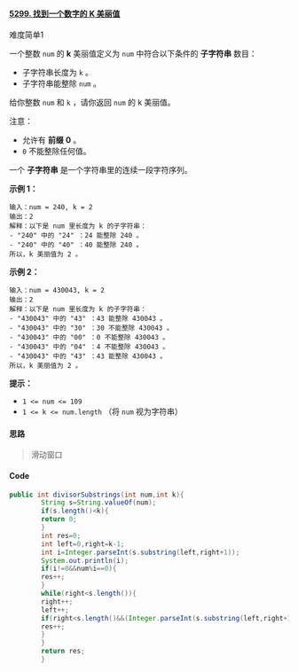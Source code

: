 #### [5299. 找到一个数字的 K 美丽值](https://leetcode.cn/problems/find-the-k-beauty-of-a-number/)

难度简单1

一个整数 `num` 的 **k** 美丽值定义为 `num` 中符合以下条件的 **子字符串** 数目：

- 子字符串长度为 `k` 。
- 子字符串能整除 `num` 。

给你整数 `num` 和 `k` ，请你返回 `num` 的 k 美丽值。

注意：

- 允许有 **前缀** **0** 。
- `0` 不能整除任何值。

一个 **子字符串** 是一个字符串里的连续一段字符序列。

**示例 1：**

```
输入：num = 240, k = 2
输出：2
解释：以下是 num 里长度为 k 的子字符串：
- "240" 中的 "24" ：24 能整除 240 。
- "240" 中的 "40" ：40 能整除 240 。
所以，k 美丽值为 2 。
```

**示例 2：**

```
输入：num = 430043, k = 2
输出：2
解释：以下是 num 里长度为 k 的子字符串：
- "430043" 中的 "43" ：43 能整除 430043 。
- "430043" 中的 "30" ：30 不能整除 430043 。
- "430043" 中的 "00" ：0 不能整除 430043 。
- "430043" 中的 "04" ：4 不能整除 430043 。
- "430043" 中的 "43" ：43 能整除 430043 。
所以，k 美丽值为 2 。
```

**提示：**

- `1 <= num <= 109`
- `1 <= k <= num.length` （将 `num` 视为字符串）

#### 思路

> 滑动窗口

#### Code

```java
public int divisorSubstrings(int num,int k){
        String s=String.valueOf(num);
        if(s.length()<k){
        return 0;
        }
        int res=0;
        int left=0,right=k-1;
        int i=Integer.parseInt(s.substring(left,right+1));
        System.out.println(i);
        if(i!=0&&num%i==0){
        res++;
        }
        while(right<s.length()){
        right++;
        left++;
        if(right<s.length()&&(Integer.parseInt(s.substring(left,right+1))!=0)&&num%Integer.parseInt(s.substring(left,right+1))==0){
        res++;
        }
        }
        return res;
        }
```

